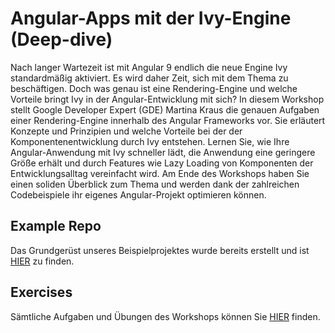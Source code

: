 # Angular-Apps mit der Ivy-Engine (Deep-dive)

Nach langer Wartezeit ist mit Angular 9 endlich die neue Engine Ivy standardmäßig aktiviert. Es wird daher Zeit, sich mit dem Thema zu beschäftigen. Doch was genau ist eine Rendering-Engine und welche Vorteile bringt Ivy in der Angular-Entwicklung mit sich?
In diesem Workshop stellt Google Developer Expert (GDE) Martina Kraus die genauen Aufgaben einer Rendering-Engine innerhalb des Angular Frameworks vor. Sie erläutert Konzepte und Prinzipien und welche Vorteile bei der der Komponentenentwicklung durch Ivy entstehen. Lernen Sie, wie Ihre Angular-Anwendung mit Ivy schneller lädt, die Anwendung eine geringere Größe erhält und durch Features wie Lazy Loading von Komponenten der Entwicklungsalltag vereinfacht wird.
Am Ende des Workshops haben Sie einen soliden Überblick zum Thema und werden dank der zahlreichen Codebeispiele ihr eigenes Angular-Projekt optimieren können.

## Example Repo

Das Grundgerüst unseres Beispielprojektes wurde bereits erstellt und ist [HIER](https://github.com/martinakraus/angular-days-berlin-ivy-2020/tree/main/angular-days-app) zu finden.

## Exercises

Sämtliche Aufgaben und Übungen des Workshops können Sie [HIER](https://github.com/martinakraus/angular-days-berlin-ivy-2020/tree/main/exercises) finden.
